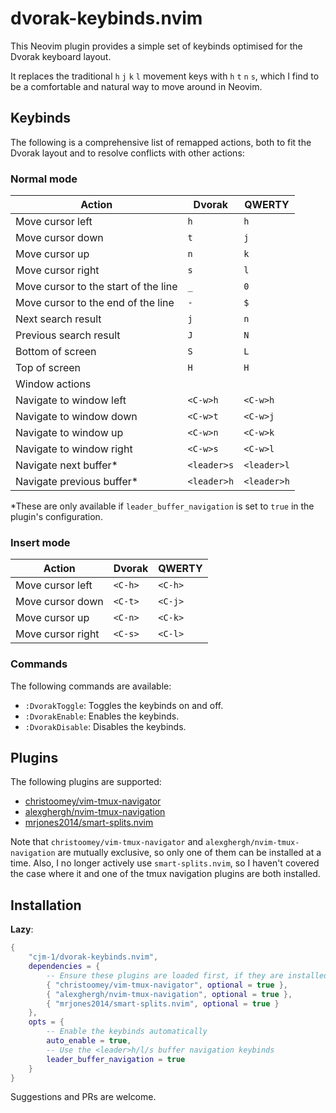 # dvorak-keybinds.nvim

This Neovim plugin provides a simple set of keybinds optimised for the Dvorak keyboard layout.

It replaces the traditional `h` `j` `k` `l` movement keys with `h` `t` `n` `s`, which I find
to be a comfortable and natural way to move around in Neovim.

## Keybinds

The following is a comprehensive list of remapped actions, both to fit the Dvorak layout and
to resolve conflicts with other actions:

### Normal mode

| Action | Dvorak | QWERTY |
| ------ | ------ | ------ |
| Move cursor left | `h` | `h` |
| Move cursor down | `t` | `j` |
| Move cursor up | `n` | `k` |
| Move cursor right | `s` | `l` |
| Move cursor to the start of the line | `_` | `0` |
| Move cursor to the end of the line | `-` | `$` |
| Next search result | `j` | `n` |
| Previous search result | `J` | `N` |
| Bottom of screen | `S` | `L` |
| Top of screen | `H` | `H` |
| Window actions |  |  |
| Navigate to window left | `<C-w>h` | `<C-w>h` |
| Navigate to window down | `<C-w>t` | `<C-w>j` |
| Navigate to window up | `<C-w>n` | `<C-w>k` |
| Navigate to window right | `<C-w>s` | `<C-w>l` |
| Navigate next buffer* | `<leader>s` | `<leader>l` |
| Navigate previous buffer* | `<leader>h` | `<leader>h` |

*These are only available if `leader_buffer_navigation` is set to `true` in the plugin's
configuration.

### Insert mode

| Action | Dvorak | QWERTY |
| ------ | ------ | ------ |
| Move cursor left | `<C-h>` | `<C-h>` |
| Move cursor down | `<C-t>` | `<C-j>` |
| Move cursor up | `<C-n>` | `<C-k>` |
| Move cursor right | `<C-s>` | `<C-l>` |

### Commands

The following commands are available:

- `:DvorakToggle`: Toggles the keybinds on and off.
- `:DvorakEnable`: Enables the keybinds.
- `:DvorakDisable`: Disables the keybinds.

## Plugins

The following plugins are supported:

- [christoomey/vim-tmux-navigator](https://github.com/christoomey/vim-tmux-navigator)
- [alexghergh/nvim-tmux-navigation](https://github.com/alexghergh/nvim-tmux-navigation)
- [mrjones2014/smart-splits.nvim](https://github.com/mrjones2014/smart-splits.nvim)

Note that `christoomey/vim-tmux-navigator` and `alexghergh/nvim-tmux-navigation` are
mutually exclusive, so only one of them can be installed at a time. Also, I no longer
actively use `smart-splits.nvim`, so I haven't covered the case where it and one of the
tmux navigation plugins are both installed.

## Installation
**Lazy**:
```lua
{
    "cjm-1/dvorak-keybinds.nvim",
    dependencies = {
        -- Ensure these plugins are loaded first, if they are installed
        { "christoomey/vim-tmux-navigator", optional = true },
        { "alexghergh/nvim-tmux-navigation", optional = true },
        { "mrjones2014/smart-splits.nvim", optional = true }
    },
    opts = {
        -- Enable the keybinds automatically
        auto_enable = true,
        -- Use the <leader>h/l/s buffer navigation keybinds
        leader_buffer_navigation = true
    }
}
```

Suggestions and PRs are welcome.

